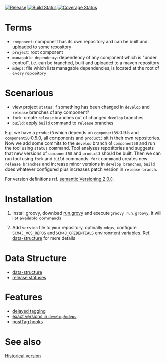 [![Release](https://jitpack.io/v/scm4j/scm4j-releaser.svg)](https://jitpack.io/#scm4j/scm4j-releaser)
[![Build Status](https://travis-ci.org/scm4j/scm4j-releaser.svg?branch=master)](https://travis-ci.org/scm4j/scm4j-releaser)
[![Coverage Status](https://coveralls.io/repos/github/scm4j/scm4j-releaser/badge.svg?branch=master)](https://coveralls.io/github/scm4j/scm4j-releaser?branch=master)


# Terms

- `component`: component has its own repository and can be built and uploaded to some repository
- `project`: root component
- `managable dependency`: dependency of any component which is "under control", i.e. can be branched, built and uploaded to a maven repository
- `mdeps`: file which lists managable dependencies, is located at the root of every repository

# Scenarious

- view project `status`: if something has been changed in `develop` and `release` branches of any component?
- `fork`: create `release` branches out of changed `develop` branches
- `build`: apply `build` command to `release` branches

E.g. we have a `product3` which depends on `component39`:0.9.5 and `component50`:0.5.0, all components and `product3` sit in their own repositories. Now we add some commits to the `develop` branch of `component50` and run the tool using `status` command. Tool analyzes repositories and suggests that new versions of `component50` and `product3` should be built. Then we can run tool using  `fork` and `build` commands. `fork` command creates new `release branches` and increase minor versions in `develop branches`, `build` does whatever configured plus increases patch version in `release branch`.

For version definitions ref. [semantic Versioning 2.0.0](http://semver.org/).

# Installation

1. Install groovy, download [run.grovy](https://raw.githubusercontent.com/scm4j/scm4j-releaser/release/10/run.groovy) and execute `groovy run.groovy`, it will list available commands

2. Add `version` file to your repository, optinally `mdeps`, configure `SCM4J_VCS_REPOS` and `SCM4J_CREDENTIALS` environment variables. Ref. [data-structure](docs/data-structure.md) for more details

# Data Structure

- [data-structure](docs/data-structure.md)
- [release statuses](/../../issues/10)

# Features

- [delayed tagging](/../../issues/2)
- [exact versions in `develop`/`mdeps`](/../../issues/4)
- [postTag hooks]()


# See also

[Historical version](https://github.com/scm4j/scm4j-releaser/blob/d540cb00674d485846117dbd68df19bdad306e56/README.md)
